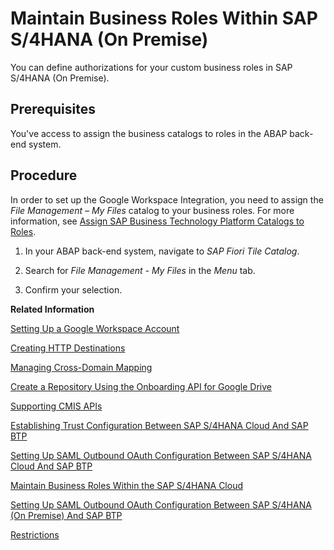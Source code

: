 <!-- loiod1999cfda251400f8e6146c7a73f3476 -->

# Maintain Business Roles Within SAP S/4HANA \(On Premise\)

You can define authorizations for your custom business roles in SAP S/4HANA \(On Premise\).



<a name="loiod1999cfda251400f8e6146c7a73f3476__prereq_vrv_qvb_55b"/>

## Prerequisites

You've access to assign the business catalogs to roles in the ABAP back-end system.



## Procedure

In order to set up the Google Workspace Integration, you need to assign the *File Management – My Files* catalog to your business roles. For more information, see [Assign SAP Business Technology Platform Catalogs to Roles](https://help.sap.com/docs/ABAP_PLATFORM_NEW/a7b390faab1140c087b8926571e942b7/71d59c77953542849a879a916b96214b.html?locale=en-US&version=202110.002).

1.  In your ABAP back-end system, navigate to *SAP Fiori Tile Catalog*.

2.  Search for *File Management - My Files* in the *Menu* tab.

3.  Confirm your selection.


**Related Information**  


[Setting Up a Google Workspace Account](setting-up-a-google-workspace-account-9670f69.md "Create your Google Workspace Account to connect to Document Management Service, Integration Option.")

[Creating HTTP Destinations](creating-http-destinations-2b04ac7.md "Create destinations in your SAP BTP subaccount to connect Google Drive with Document Management Service, Integration Option.")

[Managing Cross-Domain Mapping](managing-cross-domain-mapping-96d2d97.md "Manage cross-domain mapping if your domain is different from the Google Workspace domain.")

[Create a Repository Using the Onboarding API for Google Drive](create-a-repository-using-the-onboarding-api-for-google-drive-90faa8c.md "Create your repository to Document Management Service, Integration Option as it's required for establishing a connection with Google Drive.")

[Supporting CMIS APIs](supporting-cmis-apis-4288da6.md "Following is a list of all supported CMIS (Content Management Interoperability Services) REST APIs.")

[Establishing Trust Configuration Between SAP S/4HANA Cloud And SAP BTP](establishing-trust-configuration-between-sap-s-4hana-cloud-and-sap-btp-66f91a9.md "To establish SAML trust to the identity providers generated in the SAP S/4HANA Cloud, import the SAML identity provider metadata to the Cloud Foundry account.")

[Setting Up SAML Outbound OAuth Configuration Between SAP S/4HANA Cloud And SAP BTP](setting-up-saml-outbound-oauth-configuration-between-sap-s-4hana-cloud-and-sap-btp-26f9c07.md "Configure SAML Outbound OAuth configuration between SAP S/4HANA Cloud and SAP BTP.")

[Maintain Business Roles Within the SAP S/4HANA Cloud](maintain-business-roles-within-the-sap-s-4hana-cloud-091973b.md "Create and maintain business roles based on the selected business catalogs.")

[Setting Up SAML Outbound OAuth Configuration Between SAP S/4HANA \(On Premise\) And SAP BTP](setting-up-saml-outbound-oauth-configuration-between-sap-s-4hana-on-premise-and-sap-btp-699a106.md "Configure SAML Outbound OAuth configuration between SAP S/4HANA (on premise) and SAP BTP.")

[Restrictions](restrictions-ed62ee4.md "The following is a list of various restrictions provided by Google Drive APIs to support Google Workspace Integration.")

